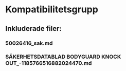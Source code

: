 # Kompatibilitetsgrupp

## Inkluderade filer:


### 50026416_sak.md

### SÄKERHETSDATABLAD BODYGUARD KNOCK OUT_-1185766516882024470.md